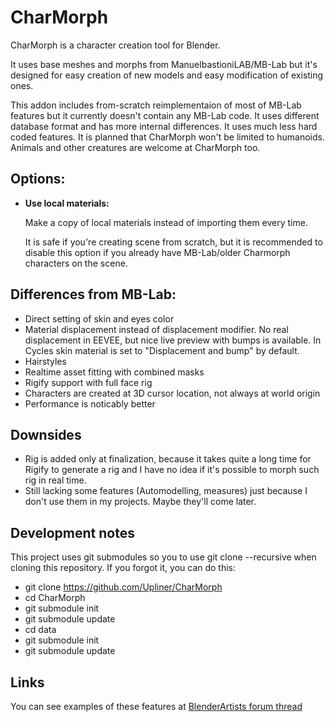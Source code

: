 # CharMorph

CharMorph is a character creation tool for Blender.

It uses base meshes and morphs from ManuelbastioniLAB/MB-Lab but it's designed for easy creation of new models and easy modification of existing ones.

This addon includes from-scratch reimplementaion of most of MB-Lab features but it currently doesn't contain any MB-Lab code.
It uses different database format and has more internal differences.
It uses much less hard coded features. It is planned that CharMorph won't be limited to humanoids. Animals and other creatures are welcome at CharMorph too.

## Options:

* **Use local materials:**

  Make a copy of local materials instead of importing them every time.

  It is safe if you're creating scene from scratch, but it is recommended to disable this option if you already have MB-Lab/older Charmorph characters on the scene.

## Differences from MB-Lab:

* Direct setting of skin and eyes color
* Material displacement instead of displacement modifier.
  No real displacement in EEVEE, but nice live preview with bumps is available.
  In Cycles skin material is set to "Displacement and bump" by default.
* Hairstyles
* Realtime asset fitting with combined masks
* Rigify support with full face rig
* Characters are created at 3D cursor location, not always at world origin
* Performance is noticably better

## Downsides

* Rig is added only at finalization, because it takes quite a long time for Rigify to generate a rig and I have no idea if it's possible to morph such rig in real time.
* Still lacking some features (Automodelling, measures) just because I don't use them in my projects. Maybe they'll come later.

## Development notes

This project uses git submodules so you to use git clone --recursive when cloning this repository. If you forgot it, you can do this:

* git clone https://github.com/Upliner/CharMorph
* cd CharMorph
* git submodule init
* git submodule update
* cd data
* git submodule init
* git submodule update

## Links

You can see examples of these features at [BlenderArtists forum thread](https://blenderartists.org/t/charmorph-character-creation-tool-mb-lab-based/1252543)

